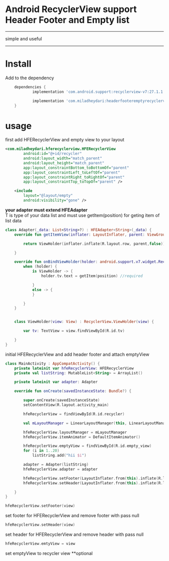 # Android RecyclerView support Header Footer and Empty list


***
simple and useful
***
Install
=====

Add to the dependency

```groovy
	dependencies {
            implementation 'com.android.support:recyclerview-v7:27.1.1'            //required

            implementation 'com.miladheydari:headerfooteremptyrecyclerview:1.2.0'
	}
```

# usage
first add HFERecyclerView and empty view to your layout
```xml
<com.miladheydari.hferecyclerview.HFERecyclerView
        android:id="@+id/recycler"
        android:layout_width="match_parent"
        android:layout_height="match_parent"
        app:layout_constraintBottom_toBottomOf="parent"
        app:layout_constraintLeft_toLeftOf="parent"
        app:layout_constraintRight_toRightOf="parent"
        app:layout_constraintTop_toTopOf="parent" />

    <include
        layout="@layout/empty"
        android:visibility="gone" />
```
**your adapter must extend HFEAdapter<T>**  
T is type of your data list and must use getItem(position) for geting item of list data
```kotlin
class Adapter(_data: List<String>?) : HFEAdapter<String>(_data) {
    override fun getItemView(inflater: LayoutInflater, parent: ViewGroup): ViewHolder {

        return ViewHolder(inflater.inflate(R.layout.row, parent,false))

    }

    override fun onBindViewHolder(holder: android.support.v7.widget.RecyclerView.ViewHolder, position: Int) {
        when (holder) {
            is ViewHolder -> {
                holder.tv.text = getItem(position) //required

            }
            else -> {
            }

        }
    }


    class ViewHolder(view: View) : RecyclerView.ViewHolder(view) {

        var tv: TextView = view.findViewById(R.id.tv)

    }
}
``` 
initial HFERecyclerView and add header footer and attach emptyView

```kotlin
class MainActivity : AppCompatActivity() {
    private lateinit var hfeRecyclerView: HFERecyclerView
    private val listString: MutableList<String> = ArrayList()

    private lateinit var adapter: Adapter

    override fun onCreate(savedInstanceState: Bundle?) {

        super.onCreate(savedInstanceState)
        setContentView(R.layout.activity_main)

        hfeRecyclerView = findViewById(R.id.recycler)

        val mLayoutManager = LinearLayoutManager(this, LinearLayoutManager.VERTICAL, false)

        hfeRecyclerView.layoutManager = mLayoutManager
        hfeRecyclerView.itemAnimator = DefaultItemAnimator()

        hfeRecyclerView.emptyView = findViewById(R.id.empty_view)
        for (i in 1..20)
            listString.add("hii $i")

        adapter = Adapter(listString)
        hfeRecyclerView.adapter = adapter

        hfeRecyclerView.setFooter(LayoutInflater.from(this).inflate(R.layout.footer,hfeRecyclerView, false))
        hfeRecyclerView.setHeader(LayoutInflater.from(this).inflate(R.layout.header,hfeRecyclerView, false))

    }
}
```
```kotlin
hfeRecyclerView.setFooter(view)
```
set footer for HFERecyclerView and remove footer with pass null

```kotlin
hfeRecyclerView.setHeader(view)
```
set header for HFERecyclerView and remove header with pass null

```kotlin
hfeRecyclerView.emtyView = view
```
set emptyView to recycler view **optional
